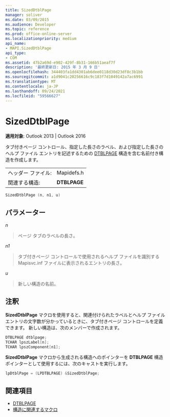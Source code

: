 ```yaml
---
title: SizedDtblPage
manager: soliver
ms.date: 03/09/2015
ms.audience: Developer
ms.topic: reference
ms.prod: office-online-server
ms.localizationpriority: medium
api_name:
- MAPI.SizedDtblPage
api_type:
- COM
ms.assetid: 47b2a69d-e902-429f-8b31-166b51aeaf7f
description: '最終更新日: 2015 年 3 月 9 日'
ms.openlocfilehash: 344403fa1dd4301ab6dee0118d30d23df8c3b1bb
ms.sourcegitcommit: a1d9041c20256616c9c183f7d1049142a7ac6991
ms.translationtype: MT
ms.contentlocale: ja-JP
ms.lasthandoff: 09/24/2021
ms.locfileid: "59566627"
---
```

# <a name="sizeddtblpage"></a>SizedDtblPage

**適用対象**: Outlook 2013 | Outlook 2016 
  
タブ付きページ コントロール、指定した長さのラベル、および指定した長さのヘルプ ファイル エントリを記述するための [DTBLPAGE](dtblpage.md) 構造を含む名前付き構造を作成します。 
  
|||
|:-----|:-----|
|ヘッダー ファイル:  <br/> |Mapidefs.h  <br/> |
|関連する構造:  <br/> |**DTBLPAGE** <br/> |
   
```cpp
SizedDtblPage (n, n1, u)
```

## <a name="parameters"></a>パラメーター

_n_
  
> ページ タブのラベルの長さ。
    
_n1_
  
> タブ付きページ コントロールで使用されるヘルプ ファイルを識別する Mapisvc.inf ファイルに表示されるエントリの長さ。
    
_u_
  
> 新しい構造の名前。
    
## <a name="remarks"></a>注釈

**SizedDtblPage** マクロを使用すると、関連付けられたラベルとヘルプ ファイルエントリの文字数が分かっているときに、タブ付きページ コントロールを定義できます。 新しい構造は、次のメンバーで作成されます。 
  
```cpp
DTBLPAGE dtblpage;
TCHAR lpszLabel[n];
TCHAR lpszComponent[n1];
```

**SizedDtblPage** マクロから生成される構造へのポインターを **DTBLPAGE** 構造ポインターとして使用するには、次のキャストを実行します。 
  
```cpp
lpDtblPage = (LPDTBLPAGE) &SizedDtblPage;
```

## <a name="see-also"></a>関連項目

- [DTBLPAGE](dtblpage.md)
- [構造に関連するマクロ](macros-related-to-structures.md)

